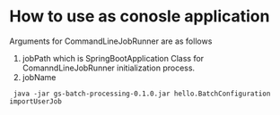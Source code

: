 # How to use as conosle application

Arguments for CommandLineJobRunner are as follows

1. jobPath which is SpringBootApplication Class for ComanndLineJobRunner initialization process.
1. jobName

```
 java -jar gs-batch-processing-0.1.0.jar hello.BatchConfiguration importUserJob
```
